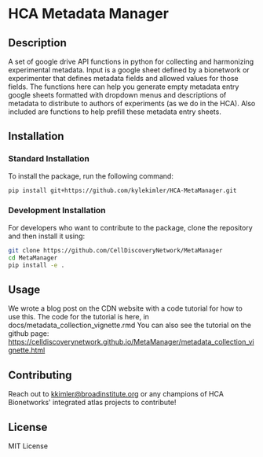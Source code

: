 # HCA Metadata Manager

## Description
A set of google drive API functions in python for collecting and harmonizing experimental metadata. Input is a google sheet defined by a bionetwork or experimenter that defines metadata fields and allowed values for those fields. The functions here can help you generate empty metadata entry google sheets formatted with dropdown menus and descriptions of metadata to distribute to authors of experiments (as we do in the HCA). Also included are functions to help prefill these metadata entry sheets. 

## Installation

### Standard Installation
To install the package, run the following command:
```bash
pip install git+https://github.com/kylekimler/HCA-MetaManager.git
```

### Development Installation
For developers who want to contribute to the package, clone the repository and then install it using:
```bash
git clone https://github.com/CellDiscoveryNetwork/MetaManager
cd MetaManager
pip install -e .
```

## Usage
We wrote a blog post on the CDN website with a code tutorial for how to use this. The code for the tutorial is here, in docs/metadata_collection_vignette.rmd
You can also see the tutorial on the github page: https://celldiscoverynetwork.github.io/MetaManager/metadata_collection_vignette.html

## Contributing
Reach out to kkimler@broadinstitute.org or any champions of HCA Bionetworks' integrated atlas projects to contribute!

## License
MIT License
